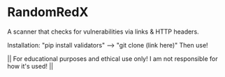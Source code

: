 # RandomRedX
A scanner that checks for vulnerabilities via links &amp; HTTP headers.

Installation: "pip install validators" --> "git clone (link  here)" Then use!

|| For educational purposes and ethical use only! I am not responsible for how it's used! ||
